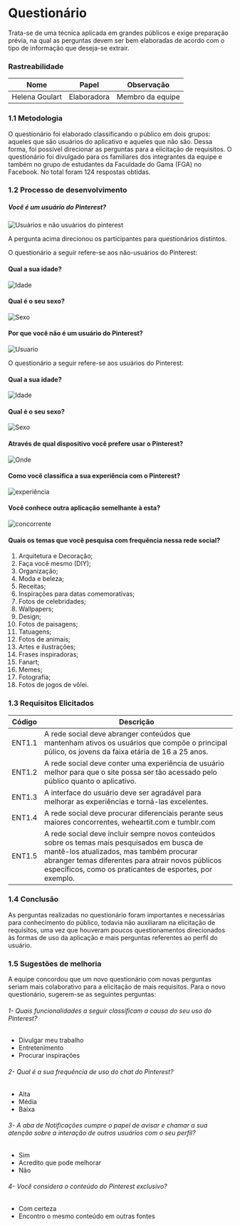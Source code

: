 # Questionário


  Trata-se de uma técnica aplicada em grandes públicos e exige preparação prévia,
  na qual as perguntas devem ser bem elaboradas de acordo com o tipo de
  informação que deseja-se extrair.

### Rastreabilidade

  | Nome | Papel | Observação |
  |--|--|--|
  | Helena Goulart | Elaboradora | Membro da equipe |

### 1.1 Metodologia

  O questionário foi elaborado classificando o público em dois grupos: aqueles
  que são usuários do aplicativo e aqueles que não são. Dessa forma, foi possível
  direcionar as perguntas para a elicitação de requisitos. O questionário foi
  divulgado para os familiares dos integrantes da equipe e também no grupo de
  estudantes da Faculdade do Gama (FGA) no Facebook. No total foram 124 respostas obtidas.

### 1.2 Processo de desenvolvimento

##### Você é um usuário do Pinterest?

![Usuários e não usuários do pinterest](img/usuarioounao.png)

A pergunta acima direcionou os participantes para questionários distintos.

O questionário a seguir refere-se aos não-usuários do Pinterest:


#### Qual a sua idade?
![Idade](img/idade1.png)

#### Qual é o seu sexo?

![Sexo](img/sexo1.png)

#### Por que você não é um usuário do Pinterest?

![Usuario](img/pqnaoe.png)


O questionário a seguir refere-se aos usuários do Pinterest:


#### Qual a sua idade?

![Idade](img/idade.png)

#### Qual é o seu sexo?

![Sexo](img/sexo.png)

#### Através de qual dispositivo você prefere usar o Pinterest?

![Onde](img/ondeusa.png)

#### Como você classifica a sua experiência com o Pinterest?

![experiência](img/experiencia.png)

#### Você conhece outra aplicação semelhante à esta?

![concorrente](img/concorrente.png)

#### Quais os temas que você pesquisa com frequência nessa rede social?
1. Arquitetura e Decoração;
2. Faça você mesmo (DIY);
3. Organização;
4. Moda e beleza;
5. Receitas;
6. Inspirações para datas comemorativas;
7. Fotos de celebridades;
8. Wallpapers;
9. Design;
10. Fotos de paisagens;
11. Tatuagens;
12. Fotos de animais;
13. Artes e ilustrações;
14. Frases inspiradoras;
15. Fanart;
16. Memes;
17. Fotografia;
18. Fotos de jogos de vôlei.

### 1.3 Requisitos Elicitados

| Código | Descrição |
|--|--|
| ENT1.1 | A rede social deve abranger conteúdos que mantenham ativos os usuários que compõe o principal púlico, os jovens da faixa etária de 16 a 25 anos.|
| ENT1.2 | A rede social deve conter uma experiência de usuário melhor para que o site possa ser tão acessado pelo público quanto o aplicativo. |
| ENT1.3 | A interface do usuário deve ser agradável para melhorar as experiências e torná-las excelentes. |
| ENT1.4 | A rede social deve procurar diferenciais perante seus maiores concorrentes, weheartit.com e tumblr.com |
| ENT1.5 | A rede social deve incluir sempre novos conteúdos sobre os temas mais pesquisados em busca de mantê-los atualizados, mas também procurar abranger temas diferentes para atrair novos públicos específicos, como os praticantes de esportes, por exemplo. |

### 1.4 Conclusão

  As perguntas realizadas no questionário foram importantes e necessárias para conhecimento do público, todavia não auxiliaram na elicitação de requisitos, uma vez que houveram poucos questionamentos direcionados às formas de uso da aplicação e mais perguntas referentes ao perfil do usuário.

### 1.5 Sugestões de melhoria

  A equipe concordou que um novo questionário com novas perguntas seriam mais colaborativo para a elicitação de mais requisitos. Para o novo questionário, sugerem-se as seguintes perguntas:

###### 1- Quais funcionalidades a seguir classificam a causa do seu uso do Pinterest?
  - Divulgar meu trabalho
  - Entretenimento
  - Procurar inspirações


###### 2- Qual é a sua frequência de uso do chat do Pinterest?
  - Alta  
  - Média
  - Baixa

###### 3- A aba de Notificações cumpre o papel de avisar e chamar a sua atenção sobre a interação de outros usuários com o seu perfil?
  - Sim
  - Acredito que pode melhorar
  - Não

###### 4- Você considera o conteúdo do Pinterest exclusivo?
  - Com certeza
  - Encontro o mesmo conteúdo em outras fontes
